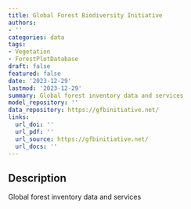 ```yaml
---
title: Global Forest Biodiversity Initiative
authors:
- ''
categories: data
tags:
- Vegetation
- ForestPlotDatabase
draft: false
featured: false
date: '2023-12-29'
lastmod: '2023-12-29'
summary: Global forest inventory data and services
model_repository: ''
data_repository: https://gfbinitiative.net/
links:
  url_doi: ''
  url_pdf: ''
  url_source: https://gfbinitiative.net/
  url_docs: ''
---
```


## Description

Global forest inventory data and services


